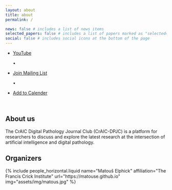 ```yaml
---
layout: about
title: about
permalink: /

news: false # includes a list of news items
selected_papers: false # includes a list of papers marked as "selected={true}"
social: false # includes social icons at the bottom of the page
---
```


<div class="post">
<div class="tag-category-list">
<ul class="p-0 m-0">
    <li>
      <i class="fa-solid fa-hashtag fa-sm"></i> <a href="https://www.youtube.com/@CrAIC-DPJC">YouTube</a>
    </li>
    <p>&bull;</p>
    <li>
      <i class="fa-solid fa-hashtag fa-sm"></i> <a href="https://groups.google.com/g/craic_dpjc">Join Mailing List</a>
    </li>
    <p>&bull;</p>
    <li>
      <i class="fa-solid fa-hashtag fa-sm"></i> <a href="https://calendar.google.com/calendar/u/0?cid=NTkxMzBkZDRkOTJkY2EzN2FlY2E0MGRhMzdhMDFiYWM1MmJiOTVmMWZmYjdiOGZhYmIwNTBlMTFkMGI0MWIzMkBncm91cC5jYWxlbmRhci5nb29nbGUuY29t
    ">Add to Calender</a>
    </li>
</ul>
</div>
<br>
</div>

## About us
The CrAIC Digital Pathology Journal Club (CrAIC-DPJC) is a platform for researchers to discuss and explore the latest 
research at the intersection of artificial intelligence and digital pathology. 


## Organizers

<div class="row row-cols-2 projects pt-3 pb-3">
  {% include people_horizontal.liquid name="Matouš Elphick" affiliation="The Francis Crick Institute" url="https://matouse.github.io" img="assets/img/matous.jpg" %}
</div>
